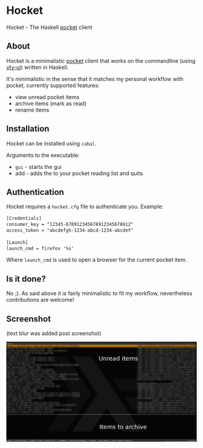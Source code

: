 # Hocket #

Hocket - The Haskell [pocket](http://getpocket.com/) client

## About ##

Hocket is a minimalistic [pocket](http://getpocket.com/) client that
works on the commandline (using
[vty-ui](http://jtdaugherty.github.com/vty-ui/)) written in Haskell.

It's minimalistic in the sense that it matches my personal workflow
with pocket, currently supported features:

- view unread pocket items
- archive items (mark as read)
- rename items

## Installation ##

Hocket can be installed using `cabal`.

Arguments to the executable:

- `gui` - starts the gui
- add <url> - adds the <url> to your pocket reading list and quits

## Authentication ##

Hocket requires a `hocket.cfg` file to authenticate you. Example:

```
[Credentials]
consumer_key = "12345-678912345678912345678912"
access_token = "abcdefgh-1234-abcd-1234-abcdef"

[Launch]
launch_cmd = firefox '%s'
```

Where `launch_cmd` is used to open a browser for the current pocket item.

## Is it done? ##

No ;). As said above it is fairly minimalistic to fit my workflow,
nevertheless contributions are welcome!

## Screenshot ##

(text blur was added post screenshot)

![Screenshot](/pics/hocket.png?raw=true "Hocket screenshot")
